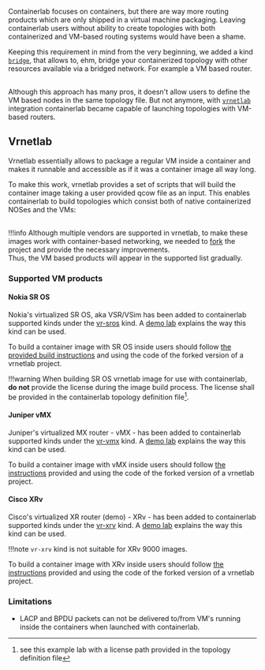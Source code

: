 Containerlab focuses on containers, but there are way more routing products which are only shipped in a virtual machine packaging. Leaving containerlab users without ability to create topologies with both containerized and VM-based routing systems would have been a shame.

Keeping this requirement in mind from the very beginning, we added a kind [`bridge`](../lab-examples/ext-bridge.md), that allows to, ehm, bridge your containerized topology with other resources available via a bridged network. For example a VM based router.

<div class="mxgraph" style="max-width:100%;border:1px solid transparent;margin:0 auto; display:block;" data-mxgraph="{&quot;page&quot;:0,&quot;zoom&quot;:1.5,&quot;highlight&quot;:&quot;#0000ff&quot;,&quot;nav&quot;:true,&quot;check-visible-state&quot;:true,&quot;resize&quot;:true,&quot;url&quot;:&quot;https://raw.githubusercontent.com/srl-wim/container-lab/diagrams/vrnetlab.drawio&quot;}"></div>

<script type="text/javascript" src="https://cdn.jsdelivr.net/gh/hellt/drawio-js@main/embed2.js" async></script>

Although this approach has many pros, it doesn't allow users to define the VM based nodes in the same topology file. But not anymore, with [`vrnetlab`](https://github.com/plajjan/vrnetlab) integration containerlab became capable of launching topologies with VM-based routers.

## Vrnetlab
Vrnetlab essentially allows to package a regular VM inside a container and makes it runnable and accessible as if it was a container image all way long.

To make this work, vrnetlab provides a set of scripts that will build the container image taking a user provided qcow file as an input. This enables containerlab to build topologies which consist both of native containerized NOSes and the VMs:

<div class="mxgraph" style="max-width:100%;border:1px solid transparent;margin:0 auto; display:block;" data-mxgraph="{&quot;page&quot;:1,&quot;zoom&quot;:1.5,&quot;highlight&quot;:&quot;#0000ff&quot;,&quot;nav&quot;:true,&quot;check-visible-state&quot;:true,&quot;resize&quot;:true,&quot;url&quot;:&quot;https://raw.githubusercontent.com/srl-wim/container-lab/diagrams/vrnetlab.drawio&quot;}"></div>

!!!info
    Although multiple vendors are supported in vrnetlab, to make these images work with container-based networking, we needed to [fork](https://github.com/hellt/vrnetlab) the project and provide the necessary improvements.  
    Thus, the VM based products will appear in the supported list gradually.

### Supported VM products


#### Nokia SR OS
Nokia's virtualized SR OS, aka VSR/VSim has been added to containerlab supported kinds under the [vr-sros](kinds/vr-sros.md) kind. A [demo lab](../lab-examples/vr-sros.md) explains the way this kind can be used.

To build a container image with SR OS inside users should follow [the provided build instructions](https://github.com/hellt/vrnetlab/tree/master/sros#building-the-docker-image) and using the code of the forked version of a vrnetlab project.

!!!warning
    When building SR OS vrnetlab image for use with containerlab, **do not** provide the license during the image build process. The license shall be provided in the containerlab topology definition file[^1].

#### Juniper vMX
Juniper's virtualized MX router - vMX - has been added to containerlab supported kinds under the [vr-vmx](kinds/vr-vmx.md) kind. A [demo lab](../lab-examples/vr-vmx.md) explains the way this kind can be used.

To build a container image with vMX inside users should follow [the instructions](https://github.com/hellt/vrnetlab/tree/master/vmx#building-the-docker-image) provided and using the code of the forked version of a vrnetlab project.

#### Cisco XRv
Cisco's virtualized XR router (demo) - XRv - has been added to containerlab supported kinds under the [vr-xrv](kinds/vr-xrv.md) kind. A [demo lab](../lab-examples/vr-xrv.md) explains the way this kind can be used.

!!!note
    `vr-xrv` kind is not suitable for XRv 9000 images.

To build a container image with XRv inside users should follow [the instructions](https://github.com/hellt/vrnetlab/tree/master/xrv#building-the-docker-image) provided and using the code of the forked version of a vrnetlab project.

### Limitations
* LACP and BPDU packets can not be delivered to/from VM's running inside the containers when launched with containerlab.

[^1]: see this example lab with a license path provided in the topology definition file